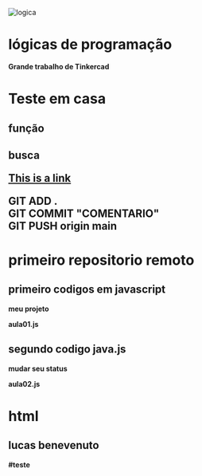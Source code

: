 





![logica](c:\Users\Usuário\Pictures\tinkercad.png)
# lógicas de programação
 <b>Grande trabalho de Tinkercad <B>

 
 <h1>Teste em casa </h1>
 <h2>função<h2>
      <p>busca</p>
 <a href="https://www.w3schools.com">This is a link</a>


  
  <P>GIT ADD .<BR>GIT COMMIT "COMENTARIO"<BR>GIT PUSH origin main</P>


# primeiro repositorio  remoto

## primeiro codigos em javascript
meu projeto 

aula01.js

## segundo codigo java.js
<p>mudar seu status<p>
aula02.js

# html
## lucas benevenuto

#teste 